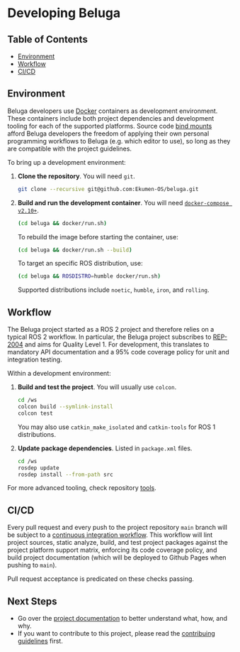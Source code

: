 # Developing Beluga

## Table of Contents

- [Environment](#environment)
- [Workflow](#workflow)
- [CI/CD](#ci-cd)

## Environment

Beluga developers use [Docker](https://www.docker.com) containers as development environment. These containers include both project dependencies and development tooling for each of the supported platforms. Source code [bind mounts](https://docs.docker.com/storage/bind-mounts) afford Beluga developers the freedom of applying their own personal programming workflows to Beluga (e.g. which editor to use), so long as they are compatible with the project guidelines.

To bring up a development environment:

1. **Clone the repository**. You will need `git`.

   ```bash
   git clone --recursive git@github.com:Ekumen-OS/beluga.git
   ```

2. **Build and run the development container**. You will need [`docker-compose v2.10+`](https://github.com/docker/compose/tree/v2).

   ```bash
   (cd beluga && docker/run.sh)
   ```

   To rebuild the image before starting the container, use:

   ```bash
   (cd beluga && docker/run.sh --build)
   ```

   To target an specific ROS distribution, use:

   ```bash
   (cd beluga && ROSDISTRO=humble docker/run.sh)
   ```

   Supported distributions include `noetic`, `humble`, `iron`, and `rolling`.

## Workflow

The Beluga project started as a ROS 2 project and therefore relies on a typical ROS 2 workflow. In particular, the Beluga project subscribes to [REP-2004](https://ros.org/reps/rep-2004.html) and aims for Quality Level 1. For development, this translates to mandatory API documentation and a 95% code coverage policy for unit and integration testing.

Within a development environment:

1. **Build and test the project**. You will usually use `colcon`.

    ```bash
    cd /ws
    colcon build --symlink-install
    colcon test
    ```

    You may also use `catkin_make_isolated` and `catkin-tools` for ROS 1 distributions.

2. **Update package dependencies**. Listed in `package.xml` files.

    ```bash
    cd /ws
    rosdep update
    rosdep install --from-path src
    ```

For more advanced tooling, check repository [tools](./tools).

## CI/CD

Every pull request and every push to the project repository `main` branch will be subject to a [continuous integration workflow](./.github/workflows/ci_pipeline.yml). This workflow will lint project sources, static analyze, build, and test project packages against the project platform support matrix, enforcing its code coverage policy, and build project documentation (which will be deployed to Github Pages when pushing to `main`).

Pull request acceptance is predicated on these checks passing.

## Next Steps

- Go over the [project documentation](https://ekumen-os.github.io/beluga) to better understand what, how, and why.
- If you want to contribute to this project, please read the [contribuing guidelines](CONTRIBUTING.md) first.
